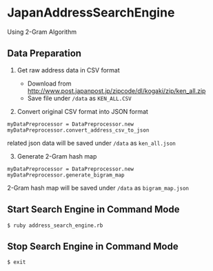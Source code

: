 # JapanAddressSearchEngine

Using 2-Gram Algorithm

## Data Preparation

1. Get raw address data in CSV format

   - Download from http://www.post.japanpost.jp/zipcode/dl/kogaki/zip/ken_all.zip
   - Save file under `/data` as `KEN_ALL.CSV`

2. Convert original CSV format into JSON format

```
myDataPreprocessor = DataPreprocessor.new
myDataPreprocessor.convert_address_csv_to_json
```

related json data will be saved under `/data` as `ken_all.json`

3. Generate 2-Gram hash map

```
myDataPreprocessor = DataPreprocessor.new
myDataPreprocessor.generate_bigram_map
```

2-Gram hash map will be saved under `/data` as `bigram_map.json`

## Start Search Engine in Command Mode

```
$ ruby address_search_engine.rb
```

## Stop Search Engine in Command Mode

```
$ exit
```
